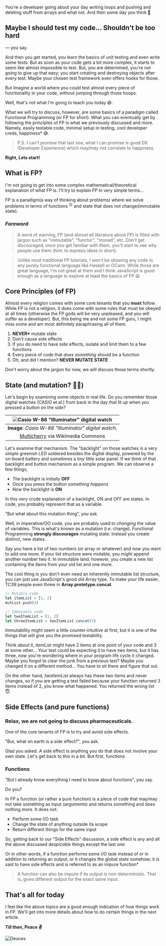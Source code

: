 You're a developer going about your day writing loops and pushing and deleting stuff from arrays and what not. And then some day you think 🤔

## Maybe I should test my code... Shouldn't be too hard

— you say.

And then you get started, you learn the basics of unit testing and even write some tests. But as soon as your code gets a bit more complex, it starts to seem like almost impossible to test. But, you are determined, you're not going to give up that easy; you start creating and destroying objects after every test. Maybe your chosen test framework even offers hooks for those.

But Imagine a world where you could test almost every piece of functionality in your code, without jumping through those hoops.

Well, that's not what I'm going to teach you today 😅.

What we will try to discuss, however, are some basics of a paradigm called Functional Programming (or FP for short). What you can eventually get by following the principles of FP is what we previously discussed and more. Namely, easily testable code, minimal setup in testing, cool developer creds, happiness\* 😅.

> P.S. I can't promise that last one, what I can promise is good DX (Developer Experience) which may/may not correlate to happiness.

**Right, Lets start!**

## What is FP?

I'm not going to get into some complex mathematical/theoretical explanation of what FP is. I'll try to explain FP in very simple terms...

FP is a paradigm(a way of thinking about problems) where we solve problems in terms of functions <sup>😉</sup> and state that does not change(immutable state).

### _Foreword_

> A word of warning, FP (and almost all literature about FP) is filled with jargon such as "immutable", "functor", "monad", etc. Don't get discouraged, once you get familiar with them, you'll start to see why people use them (hint: to express ideas in short).

> Unlike most traditional FP tutorials, I won't be showing any code in any purely functional language like Haskell or OCaml. While those are great language, I'm not great at them and I think JavaScript is good enough as a language to explore at least the basics of FP 😃

## Core Principles (of FP)

Almost every religion comes with some core tenants that you **must** follow. While FP is not a religion, it does come with some rules that must be obeyed at all times (otherwise the FP gods will be very unpleased, and you will suffer as a developer). But, this being me and not some FP guru, I might miss some and am most definitely paraphrasing all of them.

1. **NEVER\*** mutate state
2. Don't cause side effects
3. If you do need to have side effects, isolate and limit them to a few functions
4. Every piece of code that _does something_ should be a function
5. Oh, and did I mention? **NEVER MUTATE STATE**

Don't worry about the jargon for now, we will discuss those terms shortly.

## State (and mutation? 🤷‍♀️)

Let's begin by examining some objects in real life. Do you remember those digital watches (CASIO et al.) from back in the day that lit up when you pressed a button on the side?

|                        ![Casio W-86 "Illuminator" digital watch](/images/2d2cecbb109c538689e71394efe2d804_480x480.webp)                        |
| :--------------------------------------------------------------------------------------------------------------------------------------------: |
|                                              **Image**: _Casio W-86 "Illuminator" digital watch_.                                              |
| [Multicherry](<https://commons.wikimedia.org/wiki/File:Casio_W-86_digital_watch_electroluminescent_backlight_(ii).webp>) via Wikimedia Commons |

Let's examine that mechanism. The "backlight" on those watches is a very simple greenish LED soldered besides the digital display, powered by the on-board battery and sometimes a tiny little solar panel. If we think of that backlight and button mechanism as a simple program. We can observe a few things,

- The backlight is initially **OFF**
- Once you press the button _something happens_
- Now the backlight is **ON**

In this very crude explanation of a backlight, ON and OFF are states. In code, you probably represent that as a variable.

"But what about this mutation thing", you ask.

Well, in imperative/OO code, you are probably used to _changing_ the value of variables. This is what's known as a mutation (i.e. change). Functional Programming **strongly discourages** mutating state; Instead you create distinct, new states.

Say you have a list of two numbers (or array or whatever) and now you want to add one more. If your list structure were mutable, you might append another number two it. In immutable land, however, you create a new list containing the items from your old list and one more.

The cool thing is you don't even need an inherently immutable list structure, you can just use JavaScript's good old Array type. To make your life easier, TC39 people even threw in **Array.prototype.concat**.

```javascript
// Mutable code
let itemList = [1, 2]
mutList.push(3)

// Immutable code
let twoItemList = [1, 2]
let threeItemList = twoItemList.concat(3)
```

Immutability might seem a little counter-intuitive at first, but it is one of the things that will give you the promised testability.

Think about it, _itemList_ might have 2 items at one point of your code and 3 at some other... Your test could be expecting it to have two items, but it has three, now you're wondering where in your program life cycle it changed. Maybe you forgot to clear the junk from a previous test? Maybe you changed it on a different method... You have to sit there and figure that out.

On the other hand, _twoItemList_ always has these two items and never changes, so if you are getting a test failed because your function returned 3 items instead of 2, you know what happened. You returned the wrong list ​😇.​

## Side Effects (and pure functions)

### Relax, we are not going to discuss pharmaceuticals.

One of the core tenants of FP is to try and avoid side effects.

"But, what on earth is a side effect?", you ask.

Glad you asked. A side effect is anything you do that does not involve your own state. Let's get back to this in a bit. But first, functions

### Functions

"But I already know everything I need to know about functions", you say.

Do you?

In FP a function (or rather a pure function) is a piece of code that may/may not take something as input (arguments) and returns something and does nothing more. It does not:

- Perform some I/O task
- Change the state of anything outside its scope
- Return different things for the same input

So, getting back to our "Side Effects" discussion, a side effect is any and all the above discussed _despicable_ things except the last one.

Or in other words, if a function performs some I/O task instead of or in addition to returning an output, or it changes the global state somehow; it is said to have side effects and is referred to as an impure function\*

> A function can also be impure if its output is non-deterministic. That is, gives different output for the exact same input.

## That's all for today

I feel like the above topics are a good enough indication of how things work in FP. We'll get into more details about how to do certain things in the next article.

**Till then, Peace ✌️**

![Deuces](/images/679493a2b51cda300edb28d7d078267a_500x281.webp)

